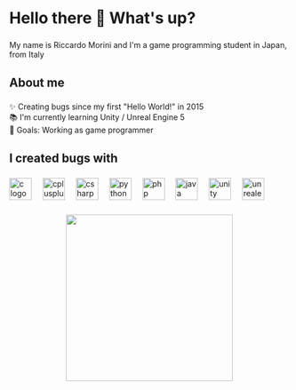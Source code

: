 <h1 align="left">Hello there 👋 What's up?</h1>

###

<p align="left">My name is Riccardo Morini and I'm a game programming student in Japan, from Italy</p>

###

<h2 align="left">About me</h2>

###

<p align="left">✨ Creating bugs since my first "Hello World!" in 2015<br>📚 I'm currently learning Unity / Unreal Engine 5<br>🎯 Goals: Working as game programmer</p>

###

<h2 align="left">I created bugs with</h2>

###

<div align="left">
  <img src="https://cdn.jsdelivr.net/gh/devicons/devicon/icons/c/c-original.svg" height="40" alt="c logo"  />
  <img width="12" />
  <img src="https://cdn.jsdelivr.net/gh/devicons/devicon/icons/cplusplus/cplusplus-original.svg" height="40" alt="cplusplus logo"  />
  <img width="12" />
  <img src="https://cdn.jsdelivr.net/gh/devicons/devicon/icons/csharp/csharp-original.svg" height="40" alt="csharp logo"  />
  <img width="12" />
  <img src="https://cdn.jsdelivr.net/gh/devicons/devicon/icons/python/python-original.svg" height="40" alt="python logo"  />
  <img width="12" />
  <img src="https://cdn.jsdelivr.net/gh/devicons/devicon/icons/php/php-original.svg" height="40" alt="php logo"  />
  <img width="12" />
  <img src="https://cdn.jsdelivr.net/gh/devicons/devicon/icons/java/java-original.svg" height="40" alt="java logo"  />
  <img width="12" />
  <img src="https://cdn.jsdelivr.net/gh/devicons/devicon/icons/unity/unity-original.svg" height="40" alt="unity logo"  />
  <img width="12" />
  <img src="https://cdn.jsdelivr.net/gh/devicons/devicon/icons/unrealengine/unrealengine-original.svg" height="40" alt="unrealengine logo"  />
</div>

###

<div align="center">
  <img height="300" src="https://i.pinimg.com/originals/74/5c/c9/745cc90fcc688569610f84bc5d2b2fd6.gif"  />
</div>

###
